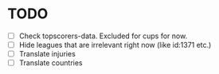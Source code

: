 # TODO
- [ ] Check topscorers-data. Excluded for cups for now.
- [ ] Hide leagues that are irrelevant right now (like id:1371 etc.)
- [ ] Translate injuries
- [ ] Translate countries
